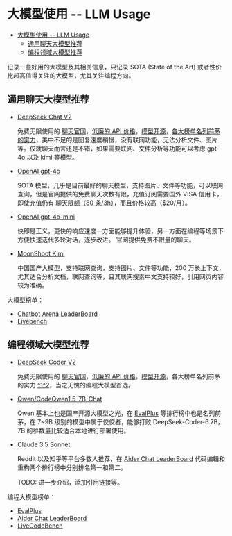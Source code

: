 # 大模型使用 -- LLM Usage

- [大模型使用 -- LLM Usage](#大模型使用----llm-usage)
  - [通用聊天大模型推荐](#通用聊天大模型推荐)
  - [编程领域大模型推荐](#编程领域大模型推荐)

记录一些好用的大模型及其相关信息，只记录 SOTA (State of the Art) 或者性价比超高值得关注的大模型，尤其关注编程方向。

## 通用聊天大模型推荐

- [DeepSeek Chat V2](https://chat.deepseek.com)

  免费无限使用的 [聊天官网](https://chat.deepseek.com)，[低廉的 API 价格](https://platform.deepseek.com/api-docs/zh-cn/pricing/)，[模型开源](https://github.com/deepseek-ai/DeepSeek-Coder)，[各大榜单名列前茅的实力](https://deepseek.com/)，美中不足的是回复速度稍慢，没有联网功能，无法分析文件、图片等。仅就聊天而言还是不错，如果需要联网、文件分析等功能可以考虑 gpt-4o 以及 kimi 等模型。

- [OpenAI gpt-4o](https://chatgpt.com/)

  SOTA 模型，几乎是目前最好的聊天模型，支持图片、文件等功能，可以联网查询，但是官网提供的免费聊天次数有限，充值订阅需要国外 VISA 信用卡，即使充值仍有 [聊天限额（80 条/3h）](https://help.openai.com/en/articles/7102672-how-can-i-access-gpt-4-gpt-4-turbo-gpt-4o-and-gpt-4o-mini#h_b04e3f8259)，而且价格较高（$20/月）。

- [OpenAI gpt-4o-mini](https://chatgpt.com/?model=gpt-4o-mini)

  快即是正义，更快的响应速度一方面能够提升体验，另一方面在编程等场景下方便快速迭代多轮对话，逐步改进。
  官网提供免费不限量的聊天。

- [MoonShoot Kimi](https://kimi.moonshot.cn/)

  中国国产大模型，支持联网查询，支持图片、文件等功能，200 万长上下文，尤其适合分析文档，联网查询等，且其联网搜索中文支持较好，引用网页内容较为准确。

大模型榜单：

- [Chatbot Arena LeaderBoard](https://huggingface.co/spaces/lmsys/chatbot-arena-leaderboard)
- [Livebench](https://livebench.ai/#)

## 编程领域大模型推荐

- [DeepSeek Coder V2](https://github.com/deepseek-ai/DeepSeek-Coder)

  免费无限使用的 [聊天官网](https://chat.deepseek.com/coder)，[低廉的 API 价格](https://platform.deepseek.com/api-docs/zh-cn/pricing/)，[模型开源](https://github.com/deepseek-ai/DeepSeek-Coder)，各大榜单名列前茅的实力 [^1](https://evalplus.github.io/leaderboard.html)[^2](https://aider.chat/docs/leaderboards/)，当之无愧的编程大模型首选。

- [Qwen/CodeQwen1.5-7B-Chat](https://github.com/QwenLM/CodeQwen1.5)

  Qwen 基本上也是国产开源大模型之光，在 [EvalPlus](https://evalplus.github.io/leaderboard.html) 等排行榜中也是名列前茅，在 7~9B 级别的模型中属于佼佼者，能够打败 DeepSeek-Coder-6.7B，7B 的参数量比较适合本地进行部署使用。

- Claude 3.5 Sonnet

  Reddit 以及知乎等平台多数人推荐，在 [Aider Chat LeaderBoard](https://aider.chat/docs/leaderboards/) 代码编辑和重构两个排行榜中分别排名第一和第二。

  TODO: 进一步介绍，添加引用链接等。

编程大模型榜单：

- [EvalPlus](https://evalplus.github.io/leaderboard.html)
- [Aider Chat LeaderBoard](https://aider.chat/docs/leaderboards/)
- [LiveCodeBench](https://livecodebench.github.io/leaderboard.html)